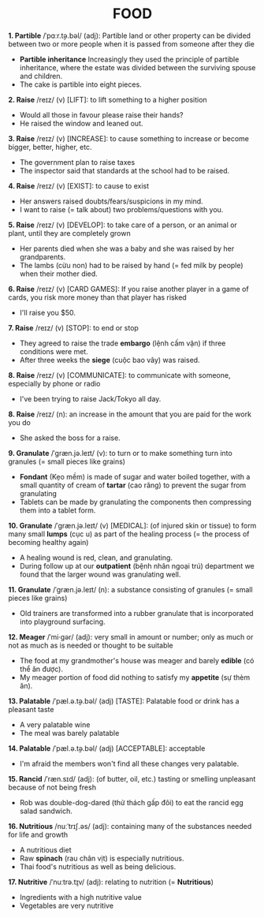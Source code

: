 <h1 align="center"><strong>FOOD</strong></h1>

**1. Partible** /ˈpɑːr.t̬ə.bəl/ (adj): Partible land or other property can be divided between two or more people when it is passed from someone after they die
- **Partible inheritance** Increasingly they used the principle of partible inheritance, where the estate was divided between the surviving spouse and children.
- The cake is partible into eight pieces.

**2. Raise** /reɪz/ (v) [LIFT]: to lift something to a higher position
- Would all those in favour please raise their hands?
- He raised the window and leaned out.

**3. Raise** /reɪz/ (v) [INCREASE]: to cause something to increase or become bigger, better, higher, etc.
- The government plan to raise taxes
- The inspector said that standards at the school had to be raised.

**4. Raise** /reɪz/ (v) [EXIST]: to cause to exist
- Her answers raised doubts/fears/suspicions in my mind.
- I want to raise (= talk about) two problems/questions with you.

**5. Raise** /reɪz/ (v) [DEVELOP]: to take care of a person, or an animal or plant, until they are completely grown
- Her parents died when she was a baby and she was raised by her grandparents.
- The lambs (cừu non) had to be raised by hand (= fed milk by people) when their mother died.

**6. Raise** /reɪz/ (v) [CARD GAMES]: If you raise another player in a game of cards, you risk more money than that player has risked
- I'll raise you $50.

**7. Raise** /reɪz/ (v) [STOP]: to end or stop
- They agreed to raise the trade **embargo** (lệnh cấm vận) if three conditions were met.
- After three weeks the **siege** (cuộc bao vây) was raised.

**8. Raise** /reɪz/ (v) [COMMUNICATE]: to communicate with someone, especially by phone or radio
- I've been trying to raise Jack/Tokyo all day.

**8. Raise** /reɪz/ (n): an increase in the amount that you are paid for the work you do
- She asked the boss for a raise.

**9. Granulate** /ˈɡræn.jə.leɪt/ (v): to turn or to make something turn into granules (= small pieces like grains)
- **Fondant** (Kẹo mềm) is made of sugar and water boiled together, with a small quantity of cream of **tartar** (cao răng) to prevent the sugar from granulating
- Tablets can be made by granulating the components then compressing them into a tablet form.

**10. Granulate** /ˈɡræn.jə.leɪt/ (v) [MEDICAL]: (of injured skin or tissue) to form many small **lumps** (cục u) as part of the healing process (= the process of becoming healthy again)
- A healing wound is red, clean, and granulating.
- During follow up at our **outpatient** (bệnh nhân ngoại trú) department we found that the larger wound was granulating well.

**11. Granulate** /ˈɡræn.jə.leɪt/ (n): a substance consisting of granules (= small pieces like grains)
- Old trainers are transformed into a rubber granulate that is incorporated into playground surfacing.

**12. Meager** /ˈmi·ɡər/ (adj): very small in amount or number; only as much or not as much as is needed or thought to be suitable
- The food at my grandmother's house was meager and barely **edible** (có thể ăn được).
- My meager portion of food did nothing to satisfy my **appetite** (sự thèm ăn).
  
**13. Palatable** /ˈpæl.ə.t̬ə.bəl/ (adj) [TASTE]: Palatable food or drink has a pleasant taste
- A very palatable wine
- The meal was barely palatable

**14. Palatable** /ˈpæl.ə.t̬ə.bəl/ (adj) [ACCEPTABLE]: acceptable
- I'm afraid the members won't find all these changes very palatable.

**15. Rancid** /ˈræn.sɪd/ (adj): (of butter, oil, etc.) tasting or smelling unpleasant because of not being fresh
- Rob was double-dog-dared (thử thách gấp đôi) to eat the rancid egg salad sandwich.

**16. Nutritious** /nuːˈtrɪʃ.əs/ (adj): containing many of the substances needed for life and growth
- A nutritious diet
- Raw **spinach** (rau chân vịt) is especially nutritious.
- Thai food's nutritious as well as being delicious.

**17. Nutritive** /ˈnuːtrə.t̬ɪv/ (adj): relating to nutrition (= **Nutritious**)
- Ingredients with a high nutritive value
- Vegetables are very nutritive